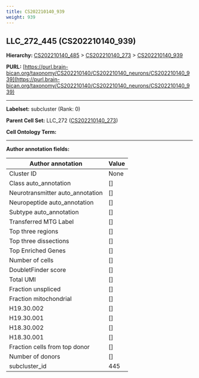 ```yaml
---
title: CS202210140_939
weight: 939
---
```

## LLC_272_445 (CS202210140_939)
<b>Hierarchy: </b>
[CS202210140_485](../CS202210140_485) >
[CS202210140_273](../CS202210140_273) >
[CS202210140_939](../CS202210140_939)

**PURL:** [https://purl.brain-bican.org/taxonomy/CS202210140/CS202210140_neurons/CS202210140_939](https://purl.brain-bican.org/taxonomy/CS202210140/CS202210140_neurons/CS202210140_939)

---


**Labelset:** subcluster (Rank: 0)

**Parent Cell Set:** LLC_272 ([CS202210140_273](../CS202210140_273))



**Cell Ontology Term:** 

[MARKER GENES.]: #


---

[TRANSFERRED ANNOTATIONS.]: #


[AUTHOR ANNOTATION FIELDS.]: #


**Author annotation fields:**

| Author annotation | Value |
|-------------------|-------|
|Cluster ID|None|
|Class auto_annotation|[]|
|Neurotransmitter auto_annotation|[]|
|Neuropeptide auto_annotation|[]|
|Subtype auto_annotation|[]|
|Transferred MTG Label|[]|
|Top three regions|[]|
|Top three dissections|[]|
|Top Enriched Genes|[]|
|Number of cells|[]|
|DoubletFinder score|[]|
|Total UMI|[]|
|Fraction unspliced|[]|
|Fraction mitochondrial|[]|
|H19.30.002|[]|
|H19.30.001|[]|
|H18.30.002|[]|
|H18.30.001|[]|
|Fraction cells from top donor|[]|
|Number of donors|[]|
|subcluster_id|445|
